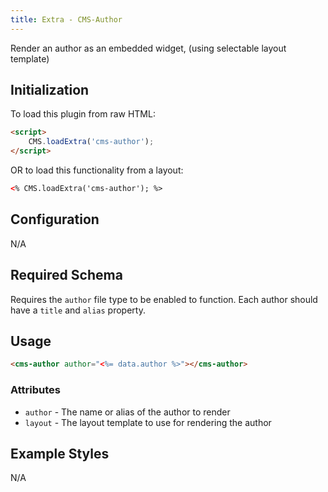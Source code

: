 ```yaml
---
title: Extra - CMS-Author
---
```


Render an author as an embedded widget, (using selectable layout template)

## Initialization

To load this plugin from raw HTML:

```html
<script>
	CMS.loadExtra('cms-author');
</script>
```

OR to load this functionality from a layout:

```html
<% CMS.loadExtra('cms-author'); %>
```


## Configuration

N/A


## Required Schema

Requires the `author` file type to be enabled to function.
Each author should have a `title` and `alias` property.

## Usage

```html
<cms-author author="<%= data.author %>"></cms-author>
```

### Attributes

- `author` - The name or alias of the author to render
- `layout` - The layout template to use for rendering the author

## Example Styles

N/A